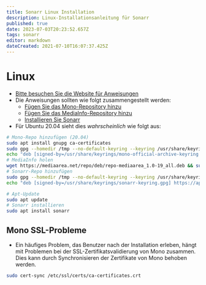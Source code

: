 ```yaml
---
title: Sonarr Linux Installation
description: Linux-Installationsanleitung für Sonarr
published: true
date: 2023-07-03T20:23:52.657Z
tags: sonarr
editor: markdown
dateCreated: 2021-07-10T16:07:37.425Z
---
```


# Linux

- [Bitte besuchen Sie die Website für Anweisungen](https://sonarr.tv/#downloads-v3-linux)
- Die Anweisungen sollten wie folgt zusammengestellt werden:
  - [Fügen Sie das Mono-Repository hinzu](https://www.mono-project.com/download/stable/#download-lin-ubuntu)
  - [Fügen Sie das MediaInfo-Repository hinzu](https://mediaarea.net/en/Repos)
  - [Installieren Sie Sonarr](https://sonarr.tv/#downloads-v3-linux)
- Für Ubuntu 20.04 sieht dies *wahrscheinlich* wie folgt aus:

```bash
# Mono-Repo hinzufügen (20.04)
sudo apt install gnupg ca-certificates
sudo gpg --homedir /tmp --no-default-keyring --keyring /usr/share/keyrings/mono-official-archive-keyring.gpg --keyserver hkp://keyserver.ubuntu.com:80 --recv-keys 3FA7E0328081BFF6A14DA29AA6A19B38D3D831EF
echo "deb [signed-by=/usr/share/keyrings/mono-official-archive-keyring.gpg] https://download.mono-project.com/repo/ubuntu stable-focal main" | sudo tee /etc/apt/sources.list.d/mono-official-stable.list
# MediaInfo holen
wget https://mediaarea.net/repo/deb/repo-mediaarea_1.0-19_all.deb && sudo dpkg -i repo-mediaarea_1.0-19_all.deb
# Sonarr-Repo hinzufügen
sudo gpg --homedir /tmp --no-default-keyring --keyring /usr/share/keyrings/sonarr-keyring.gpg --keyserver hkp://keyserver.ubuntu.com:80 --recv-keys 2009837CBFFD68F45BC180471F4F90DE2A9B4BF8
echo "deb [signed-by=/usr/share/keyrings/sonarr-keyring.gpg] https://apt.sonarr.tv/ubuntu focal main" | sudo tee /etc/apt/sources.list.d/sonarr.list

# Apt-Update
sudo apt update
# Sonarr installieren
sudo apt install sonarr
```

## Mono SSL-Probleme

- Ein häufiges Problem, das Benutzer nach der Installation erleben, hängt mit Problemen bei der SSL-Zertifikatsvalidierung von Mono zusammen. Dies kann durch Synchronisieren der Zertifikate von Mono behoben werden.

```bash
sudo cert-sync /etc/ssl/certs/ca-certificates.crt
```